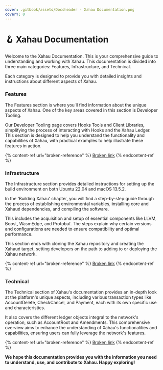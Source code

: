 ```yaml
---
cover: .gitbook/assets/Docsheader - Xahau Documentation.png
coverY: 0
---
```


# 🪝 Xahau Documentation

Welcome to the Xahau Documentation. This is your comprehensive guide to understanding and working with Xahau. This documentation is divided into three main categories: Features, Infrastructure, and Technical.&#x20;

Each category is designed to provide you with detailed insights and instructions about different aspects of Xahau.

### Features

The Features section is where you'll find information about the unique aspects of Xahau. One of the key areas covered in this section is Developer Tooling.&#x20;

Our Developer Tooling page covers Hooks Tools and Client Libraries, simplifying the process of interacting with Hooks and the Xahau Ledger. This section is designed to help you understand the functionality and capabilities of Xahau, with practical examples to help illustrate these features in action.

{% content-ref url="broken-reference" %}
[Broken link](broken-reference)
{% endcontent-ref %}

### Infrastructure

The Infrastructure section provides detailed instructions for setting up the build environment on both Ubuntu 22.04 and macOS 13.5.2.&#x20;

In the 'Building Xahau' chapter, you will find a step-by-step guide through the process of establishing environmental variables, installing core and Xahaud dependencies, and compiling the software.&#x20;

This includes the acquisition and setup of essential components like LLVM, Boost, WasmEdge, and Protobuf. The steps explain why certain versions and configurations are needed to ensure compatibility and optimal performance.&#x20;

This section ends with cloning the Xahau repository and creating the Xahaud target, setting developers on the path to adding to or deploying the Xahau network.

{% content-ref url="broken-reference" %}
[Broken link](broken-reference)
{% endcontent-ref %}

### Technical

The Technical section of Xahau's documentation provides an in-depth look at the platform's unique aspects, including various transaction types like AccountDelete, CheckCancel, and Payment, each with its own specific use and characteristics.&#x20;

It also covers the different ledger objects integral to the network's operation, such as AccountRoot and Amendments. This comprehensive overview aims to enhance the understanding of Xahau's functionalities and capabilities, ensuring users can fully leverage the network's features.

{% content-ref url="broken-reference" %}
[Broken link](broken-reference)
{% endcontent-ref %}

**We hope this documentation provides you with the information you need to understand, use, and contribute to Xahau. Happy exploring!**
